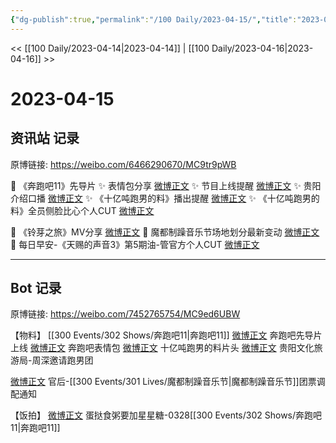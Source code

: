 ```yaml
---
{"dg-publish":true,"permalink":"/100 Daily/2023-04-15/","title":"2023-04-15","created":"2023-04-15T21:05:28.414+08:00","updated":"2023-04-16T18:08:49.865+08:00"}
---
```



<< [[100 Daily/2023-04-14\|2023-04-14]] | [[100 Daily/2023-04-16\|2023-04-16]] >>

# 2023-04-15

## 资讯站 记录

原博链接: https://weibo.com/6466290670/MC9tr9pWB

💫 《奔跑吧11》先导片
✨ 表情包分享 [微博正文](https://weibo.com/6466290670/4890791027147899)
✨ 节目上线提醒 [微博正文](https://weibo.com/6466290670/4890733671091788)
✨ 贵阳介绍口播 [微博正文](https://weibo.com/6466290670/4890747788332140)
✨ 《十亿吨跑男的料》播出提醒 [微博正文](https://weibo.com/6466290670/4890746970180924)
✨ 《十亿吨跑男的料》全员侧脸比心个人CUT [微博正文](https://weibo.com/6466290670/4890813132442109)

💫 《铃芽之旅》MV分享 [微博正文](https://weibo.com/6466290670/4890760698921175)
💫 魔都制躁音乐节场地划分最新变动 [微博正文](https://weibo.com/6466290670/4890915942177241)
💫 每日早安-《天赐的声音3》第5期油-管官方个人CUT [微博正文](https://weibo.com/6466290670/4890708278250007)

---
## Bot 记录

原博链接: https://weibo.com/7452765754/MC9ed6UBW

【物料】
[[300 Events/302 Shows/奔跑吧11\|奔跑吧11]]
[微博正文](https://weibo.com/5242381821/4890728494270667) 奔跑吧先导片上线
[微博正文](https://weibo.com/5242381821/4890788888055830) 奔跑吧表情包
[微博正文](https://weibo.com/5242381821/4890743590620472) 十亿吨跑男的料片头
[微博正文](https://weibo.com/2473528064/4890730340029454) 贵阳文化旅游局-周深邀请跑男团

[微博正文](https://weibo.com/5248300719/4890912141871434) 官后-[[300 Events/301 Lives/魔都制躁音乐节\|魔都制躁音乐节]]团票调配通知

【饭拍】
[微博正文](https://weibo.com/6048634807/4890793413710681) 蛋挞食粥要加星星糖-0328[[300 Events/302 Shows/奔跑吧11\|奔跑吧11]]
